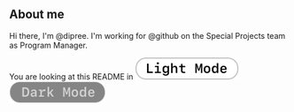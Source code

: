 ## About me

Hi there, I'm @dipree. I'm working for @github on the Special Projects team as Program Manager.

You are looking at this README in ![Light Mode](https://raw.githubusercontent.com/dipree/dipree/main/light-mode.svg#gh-light-mode-only)![Dark Mode](https://raw.githubusercontent.com/dipree/dipree/main/dark-mode.svg#gh-dark-mode-only)
